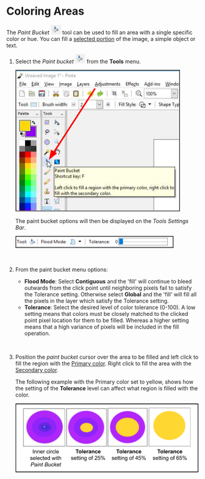 # Coloring Areas

The *Paint Bucket* ![paint bucket](img/overview/bucket.png) tool can be used to fill an area with a single specific color or hue. You can fill a [selected portion](select_overview.md) of the image, a simple object or text.

1. Select the *Paint bucket* ![paint bucket](img/overview/bucket.png) from the **Tools** menu.

    ![select paint bucket](img/color/selectpaintbucket.png)

    The paint bucket options will then be displayed on the *Tools Settings Bar*.

    ![paint menu](img/color/paintbucketmenu.png)
    
    &nbsp;      

2.  From the paint bucket menu options:
    -  **Flood Mode**: Select **Contiguous** and the 'fill' will continue to bleed outwards from the click point until neighboring pixels fail to satisfy the Tolerance setting. Otherwise select **Global** and the 'fill' will fill all the pixels in the layer which satisfy the Tolerance setting.
    -  **Tolerance**: Select the desired level of color tolerance (0-100). A low setting means that colors must be closely matched to the clicked point pixel location for them to be filled. Whereas a higher setting means that a high variance of pixels will be included in the fill operation.
    
    &nbsp;

3.  Position the *paint bucket* cursor over the area to be filled and left click to fill the region with the [Primary color](coloring.md). Right click to fill the area with the [Secondary color](coloring.md).

    The following example with the Primary color set to yellow, shows how the setting of the **Tolerance** level can affect what region is filled with the color.


    ![Tolerance settings](img/color/tolerancesettings.png)
